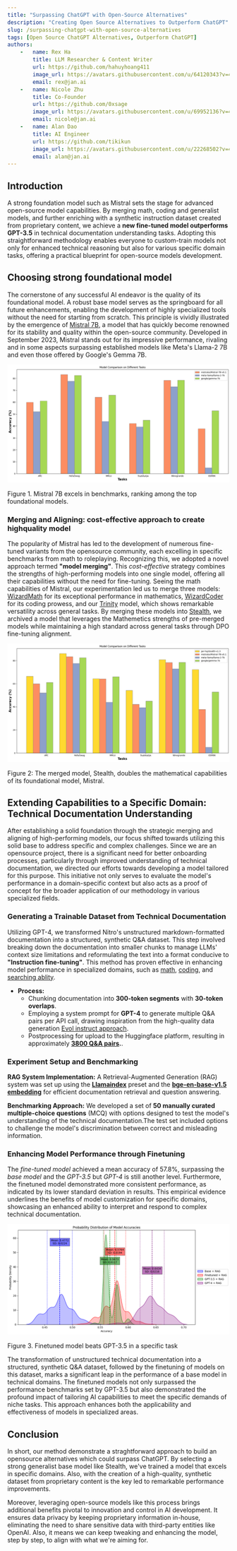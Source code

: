 ```yaml
---
title: "Surpassing ChatGPT with Open-Source Alternatives"
description: "Creating Open Source Alternatives to Outperform ChatGPT"
slug: /surpassing-chatgpt-with-open-source-alternatives
tags: [Open Source ChatGPT Alternatives, Outperform ChatGPT]
authors:
    -   name: Rex Ha
        title: LLM Researcher & Content Writer
        url: https://github.com/hahuyhoang411
        image_url: https://avatars.githubusercontent.com/u/64120343?v=4
        email: rex@jan.ai
    -   name: Nicole Zhu
        title: Co-Founder
        url: https://github.com/0xsage
        image_url: https://avatars.githubusercontent.com/u/69952136?v=4
        email: nicole@jan.ai
    -   name: Alan Dao
        title: AI Engineer
        url: https://github.com/tikikun
        image_url: https://avatars.githubusercontent.com/u/22268502?v=4
        email: alan@jan.ai
---
```


## Introduction

A strong foundation model such as Mistral sets the stage for advanced open-source model capabilities. By merging math, coding and generalist models, and further enriching with a synthetic instruction dataset created from proprietary content, we achieve a **new fine-tuned model outperforms GPT-3.5** in technical documentation understanding tasks. Adopting this straightforward methodology enables everyone to custom-train models not only for enhanced technical reasoning but also for various specific domain tasks, offering a practical blueprint for open-source models development.

## Choosing strong foundational model

The cornerstone of any successful AI endeavor is the quality of its foundational model. A robust base model serves as the springboard for all future enhancements, enabling the development of highly specialized tools without the need for starting from scratch. This principle is vividly illustrated by the emergence of [Mistral 7B](https://mistral.ai/news/announcing-mistral-7b/), a model that has quickly become renowned for its stability and quality within the open-source community. Developed in September 2023, Mistral stands out for its impressive performance, rivaling and in some aspects surpassing established models like Meta's Llama-2 7B and even those offered by Google's Gemma 7B.

![Mistral performance comparare with Llama-2 and Gemma](img/mistral-comparasion.png)

Figure 1. Mistral 7B excels in benchmarks, ranking among the top foundational models.

### Merging and Aligning: cost-effective approach to create highquality model

The popularity of Mistral has led to the development of numerous fine-tuned variants from the opensource community, each excelling in specific benchmarks from math to roleplaying. Recognizing this, we adopted a novel approach termed **"model merging"**. This *cost-effective* strategy combines the strengths of high-performing models into one single model, offering all their capabilities without the need for fine-tuning.
Seeing the math capabilities of Mistral, our experimentation led us to merge three models: [WizardMath](https://huggingface.co/WizardLM/WizardMath-7B-V1.1) for its exceptional performance in mathematics, [WizardCoder](https://huggingface.co/WizardLM/WizardCoder-Python-7B-V1.0) for its coding prowess, and our [Trinity](https://huggingface.co/jan-hq/trinity-v1.2) model, which shows remarkable versatility across general tasks. By merging these models into [Stealth](https://huggingface.co/jan-hq/stealth-v1.3), we archived a model that leverages the Mathemetics strengths of pre-merged models while maintaining a high standard across general tasks through DPO fine-tuning alignment.

![Stealtg - merged model performance](img/stealth-comparasion.png)

Figure 2: The merged model, Stealth, doubles the mathematical capabilities of its foundational model, Mistral.

## Extending Capabilities to a Specific Domain: Technical Documentation Understanding

After establishing a solid foundation through the strategic merging and aligning of high-performing models, our focus shifted towards utilizing this solid base to address specific and complex challenges. Since we are an opensource project, there is a significant need for better onboarding processes, particularly through improved understanding of technical documentation, we directed our efforts towards developing a model tailored for this purpose. This initiative not only serves to evaluate the model's performance in a domain-specific context but also acts as a proof of concept for the broader application of our methodology in various specialized fields.

### Generating a Trainable Dataset from Technical Documentation
Utilizing GPT-4, we transformed Nitro's unstructured markdown-formatted documentation into a structured, synthetic Q&A dataset. This step involved breaking down the documentation into smaller chunks to manage LLMs' context size limitations and reformulating the text into a format conducive to **"Instruction fine-tuning"**. This method has proven effective in enhancing model performance in specialized domains, such as [math](https://arxiv.org/abs/2308.09583), [coding](https://arxiv.org/abs/2306.08568), and [searching ablity](https://github.com/SciPhi-AI/agent-search).

- **Process:**
    - Chunking documentation into **300-token segments** with **30-token overlaps**.
    - Employing a system prompt for **GPT-4** to generate multiple Q&A pairs per API call, drawing inspiration from the high-quality data generation [Evol instruct approach](https://github.com/nlpxucan/WizardLM).
    - Postprocessing for upload to the Huggingface platform, resulting in approximately **[3800 Q&A pairs](https://huggingface.co/datasets/jan-hq/nitro_binarized_v2).**.

### Experiment Setup and Benchmarking


**RAG System Implementation:** A Retrieval-Augmented Generation (RAG) system was set up using the [**Llamaindex**](https://www.llamaindex.ai/) preset and the [**bge-en-base-v1.5 embedding**](https://huggingface.co/BAAI/bge-base-en-v1.5) for efficient documentation retrieval and question answering.

**Benchmarking Approach:** We developed a set of **50 manually curated multiple-choice questions** (MCQ) with options designed to test the model's understanding of the technical documentation.The test set included options to challenge the model's discrimination between correct and misleading information.

### Enhancing Model Performance through Finetuning

The *fine-tuned model* achieved a mean accuracy of 57.8%, surpassing the *base model* and the *GPT-3.5* but *GPT-4* is still another level. Furthermore, the finetuned model demonstrated more consistent performance, as indicated by its lower standard deviation in results. This empirical evidence underlines the benefits of model customization for specific domains, showcasing an enhanced ability to interpret and respond to complex technical documentation.

![Opensource model outperforms ChatGPT](img/rag-comparasion.png)

Figure 3. Finetuned model beats GPT-3.5 in a specific task

The transformation of unstructured technical documentation into a structured, synthetic Q&A dataset, followed by the finetuning of models on this dataset, marks a significant leap in the performance of a base model in technical domains. The finetuned models not only surpassed the performance benchmarks set by GPT-3.5 but also demonstrated the profound impact of tailoring AI capabilities to meet the specific demands of niche tasks. This approach enhances both the applicability and effectiveness of models in specialized areas.

## Conclusion

In short, our method demonstrate a straghtforward approach to build an opensource alternatives which could surpass ChatGPT. By selecting a strong generalist base model like Stealth, we've trained a model that excels in specific domains. Also, with the creation of a high-quality, synthetic dataset from proprietary content is the key led to remarkable performance improvements.

Moreover, leveraging open-source models like this process brings additional benefits pivotal to innovation and control in AI development. It ensures data privacy by keeping proprietary information in-house, eliminating the need to share sensitive data with third-party entities like OpenAI. Also, it means we can keep tweaking and enhancing the model, step by step, to align with what we're aiming for.

